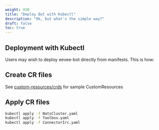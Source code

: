 ```yaml
---
weight: 410
title: "Deploy Bot with Kubectl"
description: "Ok, but what's the simple way?"
draft: false
toc: true
---
```


## Deployment with Kubectl

Users may wish to deploy eevee-bot directly from manifests. This is how:

## Create CR files

See [custom-resources/crds](/docs/custom-resources/crds) for sample CustomResources

## Apply CR files

```bash
kubectl apply -f NatsCluster.yaml
kubectl apply -f Toolbox.yaml
kubectl apply -f ConnectorIrc.yaml
```
